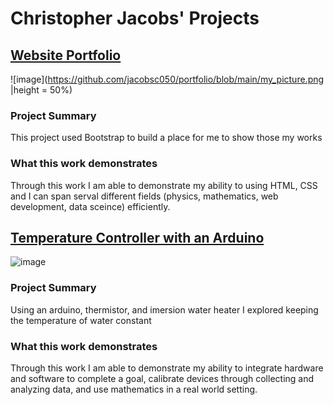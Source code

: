 # Christopher Jacobs' Projects

## [Website Portfolio](https://jacobsc050.github.io/website-portfolio/)

![image](https://github.com/jacobsc050/portfolio/blob/main/my_picture.png |height = 50%)

### Project Summary

This project used Bootstrap to build a place for me to show those my works

### What this work demonstrates

Through this work I am able to demonstrate my ability to using HTML, CSS and I can span serval different fields (physics, mathematics, web development, data sceince) efficiently.


## [Temperature Controller with an Arduino](https://github.com/jacobsc050/temperature-controller-arduino)

![image](https://github.com/jacobsc050/portfolio/blob/main/my_picture.png)

### Project Summary

Using an arduino, thermistor, and imersion water heater I explored keeping the temperature of water constant

### What this work demonstrates

Through this work I am able to demonstrate my ability to integrate hardware and software to complete a goal, calibrate devices through collecting and analyzing data, and use mathematics in a real world setting.  

